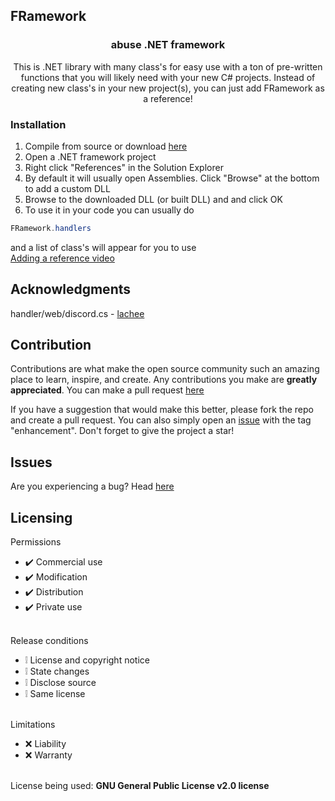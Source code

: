## FRamework 
<div align="center">
  <h3 align="center">abuse .NET framework</h3>
  <p align="center">
    This is .NET library with many class's for easy use with a ton of pre-written functions that you will likely need with your new C# projects. Instead of creating new class's in your new project(s), you can just add FRamework as a reference!
  </p>
</div>

### Installation
1. Compile from source or download <a href="https://github.com/abusedev/FRamework/releases">here</a>
2. Open a .NET framework project
3. Right click "References" in the Solution Explorer
4. By default it will usually open Assemblies. Click "Browse" at the bottom to add a custom DLL
5. Browse to the downloaded DLL (or built DLL) and and click OK
6. To use it in your code you can usually do
```c#
FRamework.handlers
```
and a list of class's will appear for you to use </br>
<a href="https://youtu.be/LuDCJ90igrg?si=ekxHd3GobqpwGA9B&t=3">Adding a reference video</a>

## Acknowledgments
<div>
    handler/web/discord.cs - <a href="https://github.com/Lachee/discord-rpc-csharp">lachee</a>
    <br>
</div>

## Contribution
Contributions are what make the open source community such an amazing place to learn, inspire, and create. Any contributions you make are **greatly appreciated**. You can make a pull request [here](https://github.com/abusedev/FRamework/pulls)

If you have a suggestion that would make this better, please fork the repo and create a pull request. You can also simply open an [issue](https://github.com/abusedev/FRamework/issues) with the tag "enhancement".
Don't forget to give the project a star!

## Issues
Are you experiencing a bug? Head [here](https://github.com/abusedev/FRamework/issues)

## Licensing 
Permissions
* ✔️ Commercial use
* ✔️ Modification
* ✔️ Distribution
* ✔️ Private use
<br></br>

Release conditions
* ❕ License and copyright notice
* ❕ State changes
* ❕ Disclose source
* ❕ Same license
<br></br>

Limitations
* ❌ Liability
* ❌ Warranty
<br></br>

License being used: **GNU General Public License v2.0 license**
